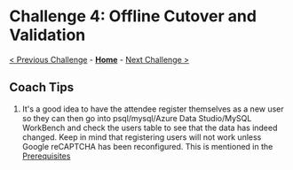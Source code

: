# Challenge 4: Offline Cutover and Validation

[< Previous Challenge](./03-offline-migration.md) - **[Home](./README.md)** - [Next Challenge >](./05-online-migration.md)

## Coach Tips

1) It's a good idea to have the attendee register themselves as a new user so they can then go into psql/mysql/Azure Data Studio/MySQL WorkBench and check the users table to see that the data has indeed changed. Keep in mind that registering users will not work unless Google reCAPTCHA has been reconfigured. This is mentioned in the [Prerequisites](./00-prereqs.md) 

